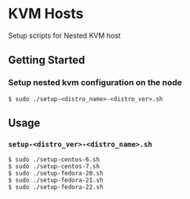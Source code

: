 KVM Hosts
=========

Setup scripts for Nested KVM host

## Getting Started

### Setup nested kvm configuration on the node

```
$ sudo ./setup-<distro_name>-<distro_ver>.sh
```

## Usage

### `setup-<distro_ver>-<distro_name>.sh`

```
$ sudo ./setup-centos-6.sh
$ sudo ./setup-centos-7.sh
$ sudo ./setup-fedora-20.sh
$ sudo ./setup-fedora-21.sh
$ sudo ./setup-fedora-22.sh
```
